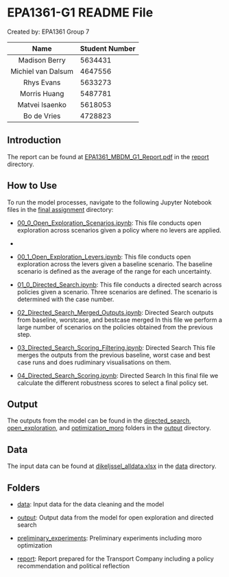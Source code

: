 # EPA1361-G1 README File

Created by: EPA1361 Group 7

|        Name        | Student Number |
|:------------------:|:---------------|
|  Madison Berry     | 5634431        | 
| Michiel van Dalsum | 4647556        |
|     Rhys Evans     | 5633273        |
|    Morris Huang    | 5487781        |
|   Matvei Isaenko   | 5618053        |
|    Bo de Vries     | 4728823        |


## Introduction

The report can be found at [EPA1361_MBDM_G1_Report.pdf](report/EPA1361_MBDM_G1_Report.pdf) in the [report](report) directory.

## How to Use

To run the model processes, navigate to the following Jupyter Notebook files in the [final assignment](../final_assignment) directory:
* [00_0_Open_Exploration_Scenarios.ipynb](00_0_Open_Exploration_Scenarios.ipynb): This file conducts open exploration across scenarios given a policy where no levers are applied.
* 
* [00_1_Open_Exploration_Levers.ipynb](00_0_Open_Exploration_Levers.ipynb): This file conducts open exploration across the levers given a baseline scenario. The baseline scenario is defined as the average of the range for each uncertainty.

* [01_0_Directed_Search.ipynb](01_0_Directed_Search.ipynb): This file conducts a directed search across policies given a scenario. Three scenarios are defined. The scenario is determined with the case number.

* [02_Directed_Search_Merged_Outputs.ipynb](02_Directed_Search_Merged_Outputs.ipynb): Directed Search outputs from baseline, worstcase, and bestcase merged
In this file we perform a large number of scenarios on the policies obtained from the previous step.

* [03_Directed_Search_Scoring_Filtering.ipynb](03_Directed_Search_Scoring_Filtering.ipynb): Directed Search
This file merges the outputs from the previous baseline, worst case and best case runs and does rudiminary visualisations on them.

* [04_Directed_Search_Scoring.ipynb](04_Directed_Search_Scoring.ipynb): Directed Search
In this final file we calculate the different robustness scores to select a final policy set.
## Output

The outputs from the model can be found in the [directed_search](output/directed_search/), [open_exploration](output/open_exploration/), and [optimization_moro](output/optimization_moro/) folders in the [output](output) directory.

## Data

The input data can be found at [dikeIjssel_alldata.xlsx](data/dikeIjssel_alldata.xlsx) in the [data](data) directory.

## Folders

* [data](data/): Input data for the data cleaning and the model


* [output](output/): Output data from the model for open exploration and directed search


* [preliminary_experiments](preliminary_experiments/): Preliminary experiments including moro optimization 


* [report](report/): Report prepared for the Transport Company including a policy recommendation and political reflection

  